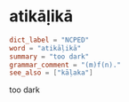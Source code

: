 # atikāḷikā

``` toml
dict_label = "NCPED"
word = "atikāḷikā"
summary = "too dark"
grammar_comment = "(m)f(n)."
see_also = ["kāḷaka"]
```

too dark

